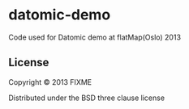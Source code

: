 # datomic-demo

Code used for Datomic demo at flatMap(Oslo) 2013

## License

Copyright © 2013 FIXME

Distributed under the BSD three clause license
